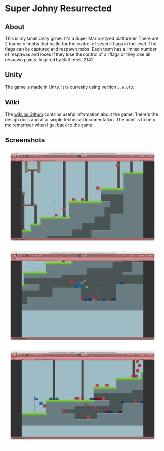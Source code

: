 # Super Johny Resurrected

## About

This is my small Unity game. It's a Super Mario-styled platformer. There are 2 teams
of mobs that battle for the control of several flags in the level. The flags can be
captured and respawn mobs. Each team has a limited number of respawns and loses if
they lose the control of all flags or they lose all respawn points. Inspired by
Battlefield 2142.


## Unity

The game is made in Unity. It is currently using version `5.6.0f3`.


## Wiki

The [wiki on Github](https://github.com/chuckeles/super-johny-resurrected/wiki) contains
useful information about the game. There's the design docs and also simple technical
documentation. The point is to help me remember when I get back to the game.


## Screenshots

![screen1](Screenshots/RedPlayer.png)
![screen2](Screenshots/SmallStomping.png)
![screen3](Screenshots/TooManyReds.png)

